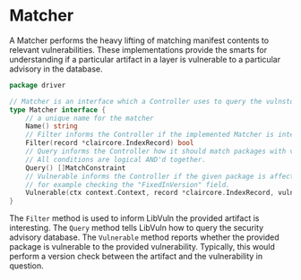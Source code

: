 # Matcher
A Matcher performs the heavy lifting of matching manifest contents to relevant vulnerabilities. These implementations provide the smarts for understanding if a particular artifact in a layer is vulnerable to a particular advisory in the database.

```go
package driver

// Matcher is an interface which a Controller uses to query the vulnstore for vulnerabilities.
type Matcher interface {
	// a unique name for the matcher
	Name() string
	// Filter informs the Controller if the implemented Matcher is interested in the provided IndexRecord.
	Filter(record *claircore.IndexRecord) bool
	// Query informs the Controller how it should match packages with vulnerabilities.
	// All conditions are logical AND'd together.
	Query() []MatchConstraint
	// Vulnerable informs the Controller if the given package is affected by the given vulnerability.
	// for example checking the "FixedInVersion" field.
	Vulnerable(ctx context.Context, record *claircore.IndexRecord, vuln *claircore.Vulnerability) (bool, error)
}
```
The `Filter` method is used to inform LibVuln the provided artifact is interesting.
The `Query` method tells LibVuln how to query the security advisory database.
The `Vulnerable` method reports whether the provided package is vulnerable to the provided vulnerability. Typically, this would perform a version check between the artifact and the vulnerability in question.
